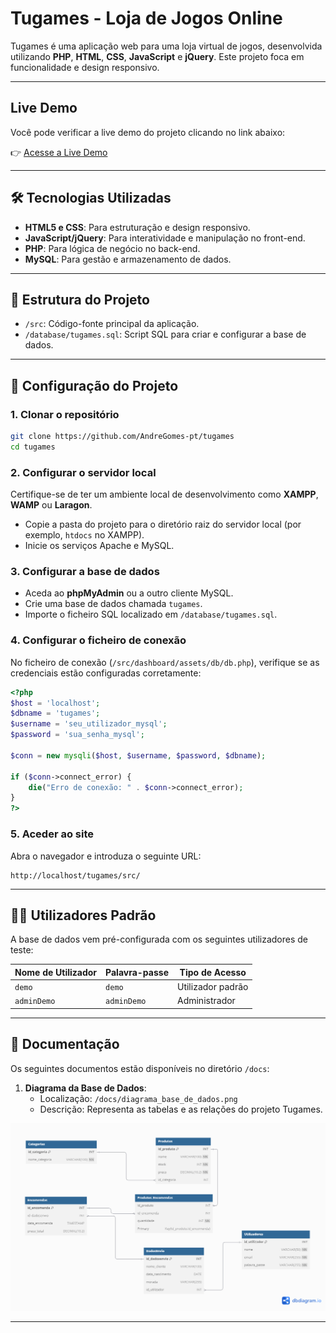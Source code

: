
# Tugames - Loja de Jogos Online

Tugames é uma aplicação web para uma loja virtual de jogos, desenvolvida utilizando **PHP**, **HTML**, **CSS**, **JavaScript** e **jQuery**. Este projeto foca em funcionalidade e design responsivo.

---

## Live Demo  
Você pode verificar a live demo do projeto clicando no link abaixo:  

👉 [Acesse a Live Demo](https://tugames.valdirprogramacoes.pt/)  

---

## 🛠️ Tecnologias Utilizadas
- **HTML5 e CSS**: Para estruturação e design responsivo.
- **JavaScript/jQuery**: Para interatividade e manipulação no front-end.
- **PHP**: Para lógica de negócio no back-end.
- **MySQL**: Para gestão e armazenamento de dados.

---

## 📂 Estrutura do Projeto
- `/src`: Código-fonte principal da aplicação.
- `/database/tugames.sql`: Script SQL para criar e configurar a base de dados.

---

## 🚀 Configuração do Projeto

### 1. Clonar o repositório
```bash
git clone https://github.com/AndreGomes-pt/tugames
cd tugames
```

### 2. Configurar o servidor local
Certifique-se de ter um ambiente local de desenvolvimento como **XAMPP**, **WAMP** ou **Laragon**.

- Copie a pasta do projeto para o diretório raiz do servidor local (por exemplo, `htdocs` no XAMPP).
- Inicie os serviços Apache e MySQL.

### 3. Configurar a base de dados
- Aceda ao **phpMyAdmin** ou a outro cliente MySQL.
- Crie uma base de dados chamada `tugames`.
- Importe o ficheiro SQL localizado em `/database/tugames.sql`.

### 4. Configurar o ficheiro de conexão
No ficheiro de conexão (`/src/dashboard/assets/db/db.php`), verifique se as credenciais estão configuradas corretamente:
```php
<?php
$host = 'localhost';
$dbname = 'tugames';
$username = 'seu_utilizador_mysql';
$password = 'sua_senha_mysql';

$conn = new mysqli($host, $username, $password, $dbname);

if ($conn->connect_error) {
    die("Erro de conexão: " . $conn->connect_error);
}
?>
```

### 5. Aceder ao site
Abra o navegador e introduza o seguinte URL:
```
http://localhost/tugames/src/
```

---

## 🧑‍💻 Utilizadores Padrão
A base de dados vem pré-configurada com os seguintes utilizadores de teste:

| Nome de Utilizador | Palavra-passe | Tipo de Acesso  |
|---------------------|---------------|-----------------|
| `demo`             | `demo`        | Utilizador padrão |
| `adminDemo`        | `adminDemo`   | Administrador     |

---

## 📖 Documentação
Os seguintes documentos estão disponíveis no diretório `/docs`:

1. **Diagrama da Base de Dados**:
   - Localização: `/docs/diagrama_base_de_dados.png`
   - Descrição: Representa as tabelas e as relações do projeto Tugames.

![Diagrama da Base de Dados](docs/diagrama_base_de_dados.png)

---
